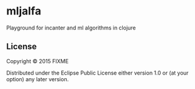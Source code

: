 # mljalfa

Playground for incanter and ml algorithms in clojure

## License

Copyright © 2015 FIXME

Distributed under the Eclipse Public License either version 1.0 or (at
your option) any later version.
